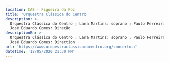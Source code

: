 ```yaml
---
location: CAE - Figueira da Foz
title: 'Orquestra Clássica do Centro '
description: >-
  Orquestra Clássica do Centro ; Lara Martins: soprano ; Paulo Ferreira: Tenor ;
  José Eduardo Gomes: Direção 
descriptionEn: >-
  Orquestra Clássica do Centro ; Lara Martins: soprano ; Paulo Ferreira: Tenor ;
  José Eduardo Gomes: Direction
url: 'https://www.orquestraclassicadocentro.org/concertos/'
dateTime: '12/05/2020 21:30 PM'
---
```


